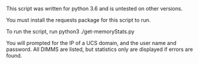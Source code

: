 This script was written for python 3.6 and is untested on other versions. 

You must install the requests package for this script to run.

To run the script, run python3 ./get-memoryStats.py

You will prompted for the IP of a UCS domain, and the user name and password. 
All DIMMS are listed, but statistics only are displayed if errors are found.

